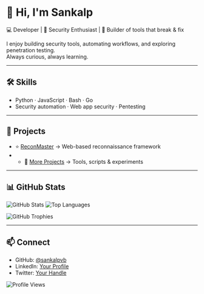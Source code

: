 # 👋 Hi, I'm Sankalp  

💻 Developer | 🔐 Security Enthusiast | 🚀 Builder of tools that break & fix  

I enjoy building security tools, automating workflows, and exploring penetration testing.  
Always curious, always learning.  

---

## 🛠️ Skills  
- Python · JavaScript · Bash · Go  
- Security automation · Web app security · Pentesting  

---

## 🚀 Projects  
- ⭐ [ReconMaster](https://github.com/sankalpvb/ReconMaster) → Web-based reconnaissance framework
- - 📂 [More Projects](https://github.com/sankalpvb?tab=repositories) → Tools, scripts & experiments  

---

## 📊 GitHub Stats  

![GitHub Stats](https://github-readme-stats.vercel.app/api?username=sankalpvb&show_icons=true&theme=radical)  ![Top Languages](https://github-readme-stats.vercel.app/api/top-langs/?username=sankalpvb&layout=compact&theme=radical)  

![GitHub Trophies](https://github-profile-trophy.vercel.app/?username=sankalpvb&theme=radical&margin-w=10&margin-h=10)  

---

## 📫 Connect  
- GitHub: [@sankalpvb](https://github.com/sankalpvb)  
- LinkedIn: [Your Profile](https://www.linkedin.com/in/your-profile/)  
- Twitter: [Your Handle](https://twitter.com/your-handle)  

![Profile Views](https://komarev.com/ghpvc/?username=sankalpvb&color=blueviolet&style=flat-square)  
